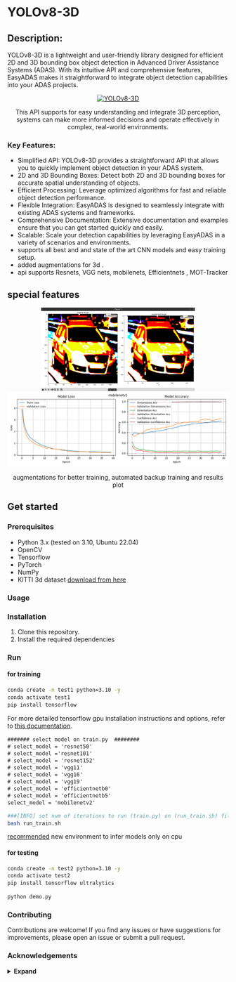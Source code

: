 # YOLOv8-3D


## Description:

YOLOv8-3D is a lightweight and user-friendly library designed for efficient 2D and 3D bounding box object detection in Advanced Driver Assistance Systems (ADAS). With its intuitive API and comprehensive features, EasyADAS makes it straightforward to integrate object detection capabilities into your ADAS projects.

<div align="center">
    <a href="https://github.com/bharath5673/YOLOv8-3D">
        <img src="assets/demo.gif" alt="YOLOv8-3D" width="1000"/>
    </a>
    <p>
        This API supports for easy understanding and integrate 3D perception, systems can make more informed decisions and operate effectively in complex, real-world environments.
    </p>
</div>




### Key Features:

- Simplified API: YOLOv8-3D provides a straightforward API that allows you to quickly implement object detection in your ADAS system.
- 2D and 3D Bounding Boxes: Detect both 2D and 3D bounding boxes for accurate spatial understanding of objects.
- Efficient Processing: Leverage optimized algorithms for fast and reliable object detection performance.
- Flexible Integration: EasyADAS is designed to seamlessly integrate with existing ADAS systems and frameworks.
- Comprehensive Documentation: Extensive documentation and examples ensure that you can get started quickly and easily.
- Scalable: Scale your detection capabilities by leveraging EasyADAS in a variety of scenarios and environments.
- supports all best and and state of the art CNN models and easy training setup.
- added augmentations for 3d .
- api supports Resnets, VGG nets, mobilenets, Efficientnets , MOT-Tracker

## special features

<div align="center">
<img src="assets/Screenshot from 2023-10-18 16-17-03.png" width="350"/>    <img src="assets/mobilenetv2_results_plot.png" width="600"/> 
<p>
  augmentations for better training, automated backup training and  results plot
</p>
</div>

## Get started

### Prerequisites

- Python 3.x (tested on 3.10, Ubuntu 22.04)
- OpenCV
- Tensorflow
- PyTorch
- NumPy
- KITTI 3d dataset [download from here](https://www.cvlibs.net/datasets/kitti/eval_object.php?obj_benchmark=3d)


### Usage

### Installation

1. Clone this repository.
2. Install the required dependencies


### Run
#### for training

```bash
conda create -n test1 python=3.10 -y
conda activate test1
pip install tensorflow
```
For more detailed tensorflow gpu installation instructions and options, refer to [this documentation](https://www.tensorflow.org/install).


```
####### select model on train.py  ########
# select_model = 'resnet50'
# select_model ='resnet101'
# select_model = 'resnet152'
# select_model = 'vgg11'
# select_model = 'vgg16'
# select_model = 'vgg19'
# select_model = 'efficientnetb0'
# select_model = 'efficientnetb5'
select_model = 'mobilenetv2'
```



```bash
###[INFO] set num of iterations to run (train.py) on (run_train.sh) file /// this automatically saves training info for every 20 epochs.
bash run_train.sh
```
[recommended](https://github.com/bharath5673/YOLOv8-3D/issues/1#issuecomment-1770855065) new environment to infer models only on cpu 
#### for testing
```bash
conda create -n test2 python=3.10 -y
conda activate test2
pip install tensorflow ultralytics
```

```bash
python demo.py
```


### Contributing

Contributions are welcome! If you find any issues or have suggestions for improvements, please open an issue or submit a pull request.



### Acknowledgements

<details><summary> <b>Expand</b> </summary>

* [https://github.com/AlexeyAB/darknet](https://github.com/AlexeyAB/darknet)
* [https://github.com/WongKinYiu/yolor](https://github.com/WongKinYiu/yolor)
* [https://github.com/WongKinYiu/PyTorch_YOLOv4](https://github.com/WongKinYiu/PyTorch_YOLOv4)
* [https://github.com/WongKinYiu/ScaledYOLOv4](https://github.com/WongKinYiu/ScaledYOLOv4)
* [https://github.com/Megvii-BaseDetection/YOLOX](https://github.com/Megvii-BaseDetection/YOLOX)
* [https://github.com/ultralytics/yolov3](https://github.com/ultralytics/yolov3)
* [https://github.com/ultralytics/yolov5](https://github.com/ultralytics/yolov5)
* [https://github.com/DingXiaoH/RepVGG](https://github.com/DingXiaoH/RepVGG)
* [https://github.com/JUGGHM/OREPA_CVPR2022](https://github.com/JUGGHM/OREPA_CVPR2022)
* [https://github.com/TexasInstruments/edgeai-yolov5/tree/yolo-pose](https://github.com/TexasInstruments/edgeai-yolov5/tree/yolo-pose)
* [https://www.cvlibs.net/datasets/kitti/eval_object.php?obj_benchmark=3d](https://www.cvlibs.net/datasets/kitti/eval_object.php?obj_benchmark=3d)
* [https://opencv.org/](https://opencv.org/)
* [https://github.com/ultralytics/ultralytics](https://github.com/ultralytics/ultralytics)
* [https://github.com/lzccccc/3d-bounding-box-estimation-for-autonomous-driving](https://github.com/lzccccc/3d-bounding-box-estimation-for-autonomous-driving)
* [https://github.com/lzccccc/SMOKE](https://github.com/lzccccc/SMOKE)
* [https://github.com/abhi1kumar/DEVIANT.git](https://github.com/abhi1kumar/DEVIANT.git)

</details>
  
